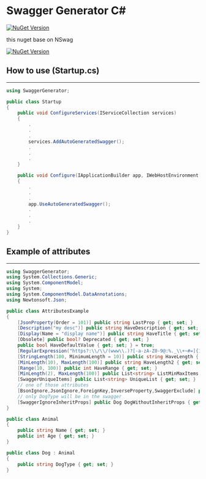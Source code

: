 # Swagger Generator C#

[![NuGet Version](https://img.shields.io/nuget/v/CSharpExtensions.OpenSource.Swagger.svg)](https://www.nuget.org/packages/CSharpExtensions.OpenSource.Swagger/)

this nuget base on NSwag

[![NuGet Version](https://img.shields.io/nuget/v/NSwag.Core.svg)](https://www.nuget.org/packages?q=NSwag)

## **How to use (Startup.cs)**
---
```c#
using SwaggerGenerator;

public class Startup
{
    public void ConfigureServices(IServiceCollection services)
    {
        .
        .
        .
        services.AddAutoGeneratedSwagger();
        .
        .
        .
    }

    public void Configure(IApplicationBuilder app, IWebHostEnvironment env)
    {
        .
        .
        .
        app.UseAutoGeneratedSwagger();
        .
        .
        .
    }
}


```

## **Example of attributes**
---
```c#
using SwaggerGenerator;
using System.Collections.Generic;
using System.ComponentModel;
using System;
using System.ComponentModel.DataAnnotations;
using Newtonsoft.Json;

public class AttributesExample
{
    [JsonProperty(Order = 101)] public string LastProp { get; set; }
    [Description("my desc")] public string HaveDescription { get; set; }
    [Display(Name = "display name")] public string HaveTitle { get; set; }
    [Obsolete] public bool? Deprecated { get; set; }
    public bool HaveDefaultValue { get; set; } = true;
    [RegularExpression("https?:\\/\\/(www\\.)?[-a-zA-Z0-9@:%._\\+~#=]{1,256}\\.[a-zA-Z0-9()]{1,6}\b([-a-zA-Z0-9()@:%_\\+.~#?&\\/\\/=]*)")] public string HavePattern { get; set; }
    [StringLength(100, MinimumLength = 10)] public string HaveLength { get; set; }
    [MinLength(10), MaxLength(100)] public string HaveLength2 { get; set; }
    [Range(10, 100)] public int HaveRange { get; set; }
    [MinLength(2), MaxLength(100)] public List<string> ListMinMaxItems { get; set; }
    [SwaggerUniqueItems] public List<string> UniqueList { get; set; }
    // one of those attributes
    [BsonIgnore,JsonIgnore,ForeignKey,InverseProperty,SwaggerExclude] public object HideProp { get; set; }
    // only DogType will be in the swagger
    [SwaggerIgnoreInheritProps] public Dog DogWithoutInheritProps { get; set; }
}

public class Animal
{
    public string Name { get; set; }
    public int Age { get; set; }
}

public class Dog : Animal
{
    public string DogType { get; set; }
}
```
